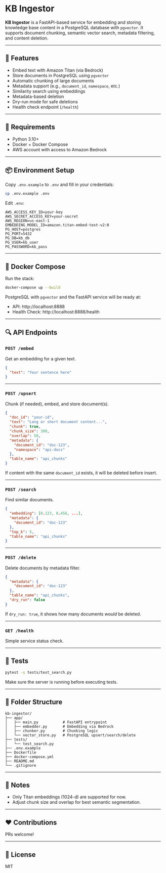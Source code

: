 # KB Ingestor

**KB Ingestor** is a FastAPI-based service for embedding and storing knowledge base content in a PostgreSQL database with `pgvector`. It supports document chunking, semantic vector search, metadata filtering, and content deletion.

---

## 🚀 Features

- Embed text with Amazon Titan (via Bedrock)
- Store documents in PostgreSQL using `pgvector`
- Automatic chunking of large documents
- Metadata support (e.g., `document_id`, `namespace`, etc.)
- Similarity search using embeddings
- Metadata-based deletion
- Dry-run mode for safe deletions
- Health check endpoint (`/health`)

---

## 🧾 Requirements

- Python 3.10+
- Docker + Docker Compose
- AWS account with access to Amazon Bedrock

---

## 📦 Environment Setup

Copy `.env.example` to `.env` and fill in your credentials:

```bash
cp .env.example .env
```

Edit `.env`:

```env
AWS_ACCESS_KEY_ID=your-key
AWS_SECRET_ACCESS_KEY=your-secret
AWS_REGION=us-east-1
EMBEDDING_MODEL_ID=amazon.titan-embed-text-v2:0
PG_HOST=postgres
PG_PORT=5432
PG_DB=kb_db
PG_USER=kb_user
PG_PASSWORD=kb_pass
```

---

## 🐳 Docker Compose

Run the stack:

```bash
docker-compose up --build
```

PostgreSQL with `pgvector` and the FastAPI service will be ready at:

- API: http://localhost:8888
- Health Check: http://localhost:8888/health

---

## 🔍 API Endpoints

### `POST /embed`
Get an embedding for a given text.

```json
{
  "text": "Your sentence here"
}
```

---

### `POST /upsert`
Chunk (if needed), embed, and store document(s).

```json
{
  "doc_id": "your-id",
  "text": "Long or short document content...",
  "chunk": true,
  "chunk_size": 300,
  "overlap": 50,
  "metadata": {
    "document_id": "doc-123",
    "namespace": "api-docs"
  },
  "table_name": "api_chunks"
}
```

If content with the same `document_id` exists, it will be deleted before insert.

---

### `POST /search`
Find similar documents.

```json
{
  "embedding": [0.123, 0.456, ...],
  "metadata": {
    "document_id": "doc-123"
  },
  "top_k": 5,
  "table_name": "api_chunks"
}
```

---

### `POST /delete`
Delete documents by metadata filter.

```json
{
  "metadata": {
    "document_id": "doc-123"
  },
  "table_name": "api_chunks",
  "dry_run": false
}
```

If `dry_run: true`, it shows how many documents *would* be deleted.

---

### `GET /health`
Simple service status check.

---

## 🧪 Tests

```bash
pytest -s tests/test_search.py
```

Make sure the server is running before executing tests.

---

## 📁 Folder Structure

```text
kb-ingestor/
├── app/
│   ├── main.py           # FastAPI entrypoint
│   ├── embedder.py       # Embedding via Bedrock
│   ├── chunker.py        # Chunking logic
│   └── vector_store.py   # PostgreSQL upsert/search/delete
├── tests/
│   └── test_search.py
├── .env.example
├── Dockerfile
├── docker-compose.yml
├── README.md
└── .gitignore
```

---

## 🧠 Notes
- Only Titan embeddings (1024-d) are supported for now.
- Adjust chunk size and overlap for best semantic segmentation.

---

## ❤️ Contributions
PRs welcome!

---

## 📜 License
MIT
